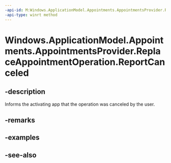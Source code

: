 ----api-id: M:Windows.ApplicationModel.Appointments.AppointmentsProvider.ReplaceAppointmentOperation.ReportCanceled
-api-type: winrt method
---<!-- Method syntaxpublic void ReportCanceled()--># Windows.ApplicationModel.Appointments.AppointmentsProvider.ReplaceAppointmentOperation.ReportCanceled## -descriptionInforms the activating app that the operation was canceled by the user.## -remarks## -examples## -see-also